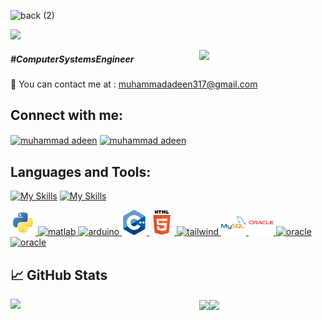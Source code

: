 
![back (2)](https://github.com/Adeen317/Adeen317/assets/112985225/3c1954b6-0889-47ee-ae5f-2773d957dd7d)

![](https://komarev.com/ghpvc/?username=Adeen317&color=blueviolet&style=for-the-badge)

<img width="40%" src="https://ruya.studio/assets/images/dev.webp" align="right" />

##### #ComputerSystemsEngineer

📧 You can contact me at : muhammadadeen317@gmail.com
<h2 align="left">Connect with me:</h2>
<p align="left">
<a href="https://linkedin.com/in/muhammad-adeen-661932184" target="blank"><img align="center" src="https://raw.githubusercontent.com/rahuldkjain/github-profile-readme-generator/master/src/images/icons/Social/linked-in-alt.svg" alt="muhammad adeen" height="30" width="40" /></a>
<a href="https://fb.com/adeen.ishaq" target="blank"><img align="center" src="https://raw.githubusercontent.com/rahuldkjain/github-profile-readme-generator/master/src/images/icons/Social/facebook.svg" alt="muhammad adeen" height="30" width="40" /></a>



<!--<h3 align="left">Languages and Tools:</h3>-->
## Languages and Tools:
[![My Skills](https://skillicons.dev/icons?i=py,matlab,mysql,html,css,opencv,django,flask,tensorflow,cpp,git,github,pycharm)](https://skillicons.dev)
[![My Skills](https://skillicons.dev/icons?i=vscode,arduino,raspberrypi,autocad,discord,sklearn,tailwind)](https://skillicons.dev)

<p align="left"> <a href="https://www.python.org" target="_blank" rel="noreferrer"> <img src="https://raw.githubusercontent.com/devicons/devicon/master/icons/python/python-original.svg" alt="python" width="40" height="40"/> </a> <a href="https://www.mathworks.com/" target="_blank" rel="noreferrer"> <img src="https://upload.wikimedia.org/wikipedia/commons/2/21/Matlab_Logo.png" alt="matlab" width="40" height="40"/> </a> <a href="https://www.arduino.cc/" target="_blank" rel="noreferrer"> <img src="https://cdn.worldvectorlogo.com/logos/arduino-1.svg" alt="arduino" width="40" height="40"/> </a>  <a href="https://www.w3schools.com/cpp/" target="_blank" rel="noreferrer"> <img src="https://raw.githubusercontent.com/devicons/devicon/master/icons/cplusplus/cplusplus-original.svg" alt="cplusplus" width="40" height="40"/> </a><a href="https://www.w3.org/html/" target="_blank" rel="noreferrer"> <img src="https://raw.githubusercontent.com/devicons/devicon/master/icons/html5/html5-original-wordmark.svg" alt="html5" width="40" height="40"/> </a> <a href="https://tailwindcss.com/" target="_blank" rel="noreferrer"> <img src="https://www.vectorlogo.zone/logos/tailwindcss/tailwindcss-icon.svg" alt="tailwind" width="40" height="40"/> </a> <a href="https://www.mysql.com/" target="_blank" rel="noreferrer"> <img src="https://raw.githubusercontent.com/devicons/devicon/master/icons/mysql/mysql-original-wordmark.svg" alt="mysql" width="40" height="40"/> </a> <a href="https://www.oracle.com/" target="_blank" rel="noreferrer"> <img src="https://raw.githubusercontent.com/devicons/devicon/master/icons/oracle/oracle-original.svg" alt="oracle" width="40" height="40"/> </a> <a href="https://www.autodesk.com/" target="_blank" rel="noreferrer"> <img src="https://5.imimg.com/data5/CJ/JY/RR/SELLER-43556904/item-2356550-943.png" alt="oracle" width="40" height="40"/> </a> <a href="https://sourceforge.net/projects/circuit/" target="_blank" rel="noreferrer"> <img src="https://upload.wikimedia.org/wikipedia/commons/thumb/b/ba/Logisim-icon.svg/2048px-Logisim-icon.svg.png" alt="oracle" width="40" height="40"/> </a></p>


## &#x1f4c8; GitHub Stats

<img align="left" src="https://github-readme-streak-stats.herokuapp.com/?user=Adeen317&theme=apprentice"  width=60% /><img align="center" src="https://github-readme-stats.vercel.app/api/top-langs/?username=Adeen317&count_private=true&theme=apprentice" width="30%"><img align="center" src="https://github-readme-stats.vercel.app/api?username=Adeen317&count_public=true&&count_private=true&show_icons=true&theme=apprentice&&include_all_commits=true" width=60% >


<!--
<p align="center">Visitor count<br>
  <img src="https://profile-counter.glitch.me/Adeen317/count.svg" />
</p>
**Adeen317/Adeen317** is a ✨ _special_ ✨ repository because its `README.md` (this file) appears on your GitHub profile.

Here are some ideas to get you started:

- 🔭 I’m currently working on ...
- 🌱 I’m currently learning ...
- 👯 I’m looking to collaborate on ...
- 🤔 I’m looking for help with ...
- 💬 Ask me about ...
- 📫 How to reach me: ...
- 😄 Pronouns: ...
- ⚡ Fun fact: ...
-->
